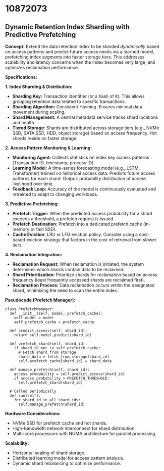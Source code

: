 # 10872073

## Dynamic Retention Index Sharding with Predictive Prefetching

**Concept:** Extend the data retention index to be sharded *dynamically* based on access patterns and predict future access needs via a learned model, prefetching index segments into faster storage tiers. This addresses scalability and latency concerns when the index becomes very large, and optimizes reclamation performance.

**Specifications:**

**1. Index Sharding & Distribution:**

*   **Sharding Key:** Transaction Identifier (or a hash of it). This allows grouping retention data related to specific transactions.
*   **Sharding Algorithm:** Consistent Hashing.  Ensures minimal data movement during scaling.
*   **Shard Management:** A central metadata service tracks shard locations and health.
*   **Tiered Storage:** Shards are distributed across storage tiers (e.g., NVMe SSD, SATA SSD, HDD, object storage) based on access frequency. Hot shards reside on faster storage.

**2. Access Pattern Monitoring & Learning:**

*   **Monitoring Agent:** Collects statistics on index key access patterns (Transaction ID, timestamp, process ID).
*   **Learning Model:** A time-series forecasting model (e.g., LSTM, Transformer) trained on historical access data.  Predicts future access patterns for each shard.  Output: probability distribution of access likelihood over time.
*   **Feedback Loop:**  Accuracy of the model is continuously evaluated and retrained to adapt to changing workloads.

**3. Predictive Prefetching:**

*   **Prefetch Trigger:** When the predicted access probability for a shard exceeds a threshold, a prefetch request is issued.
*   **Prefetch Destination:** Prefetch into a dedicated prefetch cache (in-memory or fast SSD).
*   **Cache Eviction:** LRU or LFU eviction policy.  Consider using a cost-based eviction strategy that factors in the cost of retrieval from slower tiers.

**4. Reclamation Integration:**

*   **Reclamation Request:** When reclamation is initiated, the system determines which shards contain data to be reclaimed.
*   **Shard Prioritization:** Prioritize shards for reclamation based on access frequency (least frequently accessed shards are reclaimed first).
*   **Reclamation Process:**  Data reclamation occurs within the designated shard, minimizing the need to scan the entire index.

**Pseudocode (Prefetch Manager):**

```
class PrefetchManager:
  def __init__(self, model, prefetch_cache):
    self.model = model
    self.prefetch_cache = prefetch_cache

  def predict_access(self, shard_id):
    return self.model.predict(shard_id)

  def prefetch_shard(self, shard_id):
    if shard_id not in self.prefetch_cache:
      # Fetch shard from storage
      shard_data = fetch_from_storage(shard_id)
      self.prefetch_cache[shard_id] = shard_data

  def manage_prefetch(self, shard_id):
    access_probability = self.predict_access(shard_id)
    if access_probability > PREFETCH_THRESHOLD:
      self.prefetch_shard(shard_id)

  # Called periodically
  def run(self):
    for shard_id in all_shard_ids:
      self.manage_prefetch(shard_id)
```

**Hardware Considerations:**

*   NVMe SSD for prefetch cache and hot shards.
*   High-bandwidth network interconnect for shard distribution.
*   Multi-core processors with NUMA architecture for parallel processing.

**Scalability:**

*   Horizontal scaling of shard storage.
*   Distributed learning model for access pattern analysis.
*   Dynamic shard rebalancing to optimize performance.